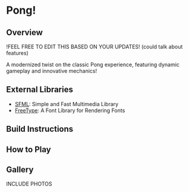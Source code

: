 # Pong!

## Overview
!FEEL FREE TO EDIT THIS BASED ON YOUR UPDATES! (could  talk about features)

A modernized twist on the classic Pong experience, featuring dynamic gameplay and innovative mechanics!

## External Libraries
- [SFML](https://github.com/SFML/SFML): Simple and Fast Multimedia Library
- [FreeType](https://gitlab.freedesktop.org/freetype/freetype): A Font Library for Rendering Fonts

## Build Instructions

## How to Play

## Gallery
INCLUDE PHOTOS
